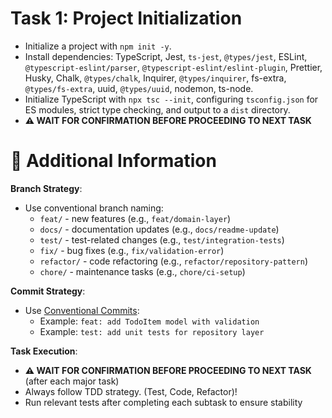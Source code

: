 # Task 1: Project Initialization

- Initialize a project with `npm init -y`.
- Install dependencies: TypeScript, Jest, `ts-jest`, `@types/jest`, ESLint, `@typescript-eslint/parser`, `@typescript-eslint/eslint-plugin`, Prettier, Husky, Chalk, `@types/chalk`, Inquirer, `@types/inquirer`, fs-extra, `@types/fs-extra`, uuid, `@types/uuid`, nodemon, ts-node.
- Initialize TypeScript with `npx tsc --init`, configuring `tsconfig.json` for ES modules, strict type checking, and output to a `dist` directory.
- **⚠️ WAIT FOR CONFIRMATION BEFORE PROCEEDING TO NEXT TASK**

# 🔧 Additional Information

**Branch Strategy**:

- Use conventional branch naming:
  - `feat/` - new features (e.g., `feat/domain-layer`)
  - `docs/` - documentation updates (e.g., `docs/readme-update`)
  - `test/` - test-related changes (e.g., `test/integration-tests`)
  - `fix/` - bug fixes (e.g., `fix/validation-error`)
  - `refactor/` - code refactoring (e.g., `refactor/repository-pattern`)
  - `chore/` - maintenance tasks (e.g., `chore/ci-setup`)

**Commit Strategy**:

- Use [Conventional Commits](https://www.conventionalcommits.org/en/v1.0.0/):
  - Example: `feat: add TodoItem model with validation`
  - Example: `test: add unit tests for repository layer`

**Task Execution**:

- **⚠️ WAIT FOR CONFIRMATION BEFORE PROCEEDING TO NEXT TASK** (after each major task)
- Always follow TDD strategy. (Test, Code, Refactor)!
- Run relevant tests after completing each subtask to ensure stability

